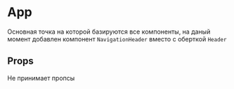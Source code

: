 # App

Основная точка на которой базируются все компоненты, на даный момент добавлен компонент ```NavigationHeader``` вместо с оберткой ```Header```

## Props

Не принимает пропсы
